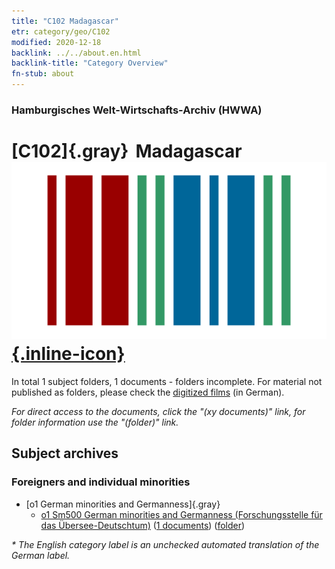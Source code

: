 ```yaml
---
title: "C102 Madagascar"
etr: category/geo/C102
modified: 2020-12-18
backlink: ../../about.en.html
backlink-title: "Category Overview"
fn-stub: about
---
```


### Hamburgisches Welt-Wirtschafts-Archiv (HWWA)
# [C102]{.gray}&#8201; Madagascar&#160; [![Wikidata item](/images/Wikidata-logo.svg){.inline-icon}](http://www.wikidata.org/entity/Q1019)





In total 1 subject folders, 1 documents - folders incomplete.
For material not published as folders, please check the [digitized films](/film/h1_sh) (in German).

_For direct access to the documents, click the "(xy documents)" link, for folder information use the "(folder)" link._

## Subject archives



### Foreigners and individual minorities

- [o1 German minorities and Germanness]{.gray}
  - [o1 Sm500 German minorities and Germanness (Forschungsstelle für das Übersee-Deutschtum)](../../../subject/about.en.html#o1_Sm500) (<a href="https://dfg-viewer.de/show/?tx_dlf[id]=https://pm20.zbw.eu/mets/sh/1414xx/141464/1459xx/145911/public.mets.en.xml" target="_blank">1 documents</a>) ([folder](http://purl.org/pressemappe20/folder/sh/141464,145911))


_* The English category label is an unchecked automated translation of the German label._

